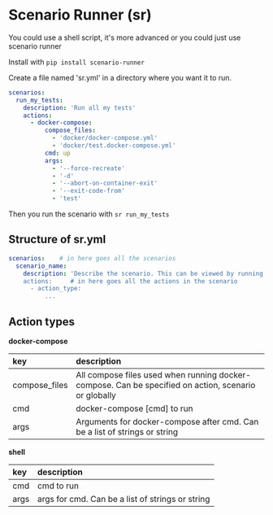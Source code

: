 # Scenario Runner (sr)

You could use a shell script, it's more advanced or you could just use scenario runner

Install with
```pip install scenario-runner```

Create a file named 'sr.yml' in a directory where you want it to run. 
```yaml
scenarios:
  run_my_tests:
    description: 'Run all my tests'
    actions:
      - docker-compose:
          compose_files:
            - 'docker/docker-compose.yml'
            - 'docker/test.docker-compose.yml'
          cmd: up
          args: 
            - '--force-recreate'
            - '-d'
            - '--abort-on-container-exit'
            - '--exit-code-from'
            - 'test'
```

Then you run the scenario with `sr run_my_tests`

## Structure of sr.yml

```yaml
scenarios:    # in here goes all the scenarios
  scenario_name:
    description: 'Describe the scenario. This can be viewed by running sr --help
    actions:     # in here goes all the actions in the scenario
      - action_type:
          ...
```

## Action types

__docker-compose__

| key | description |
| :- | :- |
| compose_files | All compose files used when running docker-compose. Can be specified on action, scenario or globally |
| cmd | docker-compose [cmd] to run |
| args | Arguments for docker-compose after cmd. Can be a list of strings or string |

__shell__

| key | description |
| :- | :- |
| cmd | cmd to run |
| args | args for cmd. Can be a list of strings or string |

